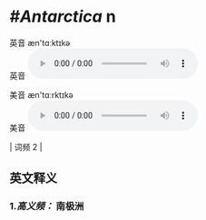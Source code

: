 # ***\#Antarctica*** n
英音 æn'tɑːktɪkə  
英音
<audio src="./media/Antarctica-B.aac" controls="controls"></audio>

美音 æn'tɑːrktɪkə  
美音
<audio src="./media/Antarctica.aac" controls="controls"></audio>



| 词频 2 |  

英文释义
---
### 1.*高义频：* **南极洲**  


